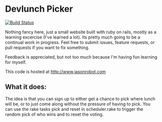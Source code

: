# Devlunch Picker

[![Build Status](https://travis-ci.org/jasonrobot/devlunch.svg?branch=master)](https://travis-ci.org/jasonrobot/devlunch)

Nothing fancy here, just a small website built with ruby on rails, mostly as a learning excercise (I've learned a lot). Its pretty much going to be a continual work in progress. Feel free to submit issues, feature requests, or pull requests if you want to fix something.

Feedback is appreciated, but not too much because I'm having fun learning for myself.

This code is hosted at http://www.jasonrobot.com


## What it does:
The idea is that you can sign up to either get a chance to pick where lunch will be, or to just come along without the pressure of having to pick. You can use the rake tasks pick and reset in scheduler.rake to trigger the random pick of who wins and to reset the voting.
